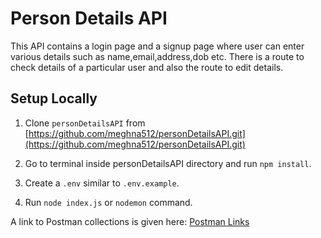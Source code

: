 # Person Details API
This API contains a login page and a signup page where user can enter various details such as name,email,address,dob etc. There is a route to check details of a particular user and also the route to edit details.

## Setup Locally
1. Clone ```personDetailsAPI``` from [https://github.com/meghna512/personDetailsAPI.git](https://github.com/meghna512/personDetailsAPI.git)

2. Go to terminal inside personDetailsAPI directory and run ```npm install```.

3. Create a ```.env``` similar to ```.env.example```.

4. Run ```node index.js``` or ```nodemon``` command.

A link to Postman collections is given here: [Postman Links](https://www.getpostman.com/collections/7e5c98d48f01f68b2e72)

